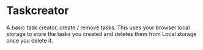 # Taskcreator
A basic task creator, create / remove tasks. This uses your browser local storage to store the tasks you created and deletes them from Local storage once you delete it.
